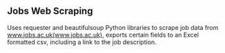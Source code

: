 ## Jobs Web Scraping

Uses requester and beautifulsoup Python libraries to scrape job data from www.jobs.ac.uk(www.jobs.ac.uk), exports certain fields to an Excel formatted csv, including a link to the job description.
